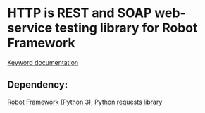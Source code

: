 # HTTP is REST and SOAP web-service testing library for Robot Framework

[Keyword documentation]

Dependency:
-----------

[Robot Framework (Python 3)], [Python requests library]


[Robot Framework (Python 3)]: https://github.com/userzimmermann/robotframework/tree/python3
[Keyword documentation]: http://rmerkushin.github.io/robotframework-http/doc/HTTP.html
[Python requests library]: https://pypi.python.org/pypi/requests/